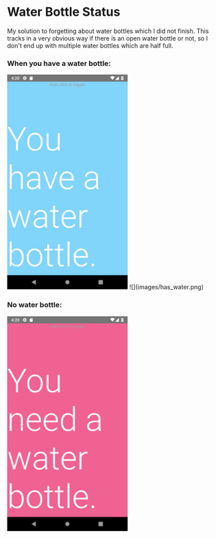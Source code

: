 # Water Bottle Status

My solution to forgetting about water bottles which I did not finish. This tracks in a very obvious way if there is an open water bottle or not, so I don't end up with multiple water bottles which are half full.

### When you have a water bottle:
<img src="https://github.com/Raieen/waterbottlestatus/blob/master/images/has_water.png" height="500">
![](images/has_water.png)

### No water bottle:
<img src="https://github.com/Raieen/waterbottlestatus/blob/master/images/no_water.png" height="500">
